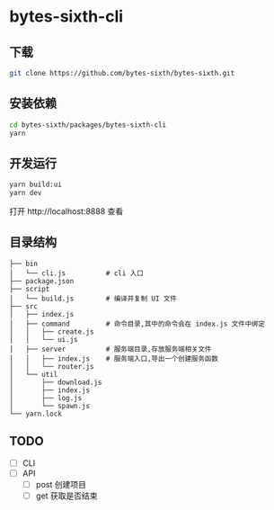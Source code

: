 # bytes-sixth-cli

## 下载

```sh
git clone https://github.com/bytes-sixth/bytes-sixth.git
```

## 安装依赖

```sh
cd bytes-sixth/packages/bytes-sixth-cli
yarn
```

## 开发运行

```sh
yarn build:ui
yarn dev
```

打开 http://localhost:8888 查看

## 目录结构

```
├── bin
│   └── cli.js          # cli 入口
├── package.json
├── script
│   └── build.js        # 编译并复制 UI 文件
├── src
│   ├── index.js
│   ├── command         # 命令目录,其中的命令会在 index.js 文件中绑定
│   │   ├── create.js
│   │   └── ui.js
│   ├── server          # 服务端目录,存放服务端相关文件
│   │   ├── index.js    # 服务端入口,导出一个创建服务函数
│   │   └── router.js
│   └── util
│       ├── download.js
│       ├── index.js
│       ├── log.js
│       └── spawn.js
└── yarn.lock
```

## TODO

- [ ] CLI
- [ ] API
  - [ ] post 创建项目
  - [ ] get 获取是否结束
